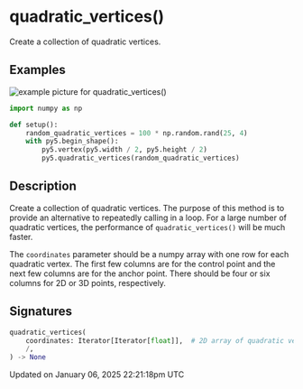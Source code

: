 # quadratic_vertices()

Create a collection of quadratic vertices.

## Examples

<div class="example-table">

<div class="example-row"><div class="example-cell-image">

![example picture for quadratic_vertices()](/images/reference/Sketch_quadratic_vertices_0.png)

</div><div class="example-cell-code">

```python
import numpy as np

def setup():
    random_quadratic_vertices = 100 * np.random.rand(25, 4)
    with py5.begin_shape():
        py5.vertex(py5.width / 2, py5.height / 2)
        py5.quadratic_vertices(random_quadratic_vertices)
```

</div></div>

</div>

## Description

Create a collection of quadratic vertices. The purpose of this method is to provide an alternative to repeatedly calling [](sketch_quadratic_vertex) in a loop. For a large number of quadratic vertices, the performance of `quadratic_vertices()` will be much faster.

The `coordinates` parameter should be a numpy array with one row for each quadratic vertex. The first few columns are for the control point and the next few columns are for the anchor point. There should be four or six columns for 2D or 3D points, respectively.

## Signatures

```python
quadratic_vertices(
    coordinates: Iterator[Iterator[float]],  # 2D array of quadratic vertex coordinates with 4 or 6 columns for 2D or 3D points, respectively
    /,
) -> None
```

Updated on January 06, 2025 22:21:18pm UTC
